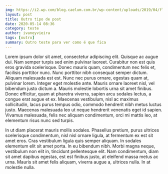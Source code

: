 ```yaml
---
img: https://i2.wp.com/blog.caelum.com.br/wp-content/uploads/2019/04/flutter-1-100x100.png
layout: post
title: Outro tipo de post
date: 2020-05-14 08:36
category: teste
author: ivaneyvieira
tags: [outro]
summary: Outro teste para ver como é que fica
---
```



Lorem ipsum dolor sit amet, consectetur adipiscing elit. Quisque ac augue dui. Nam semper turpis sed enim pulvinar laoreet. Curabitur non est quis eros gravida scelerisque. Donec mauris quam, condimentum nec felis et, facilisis porttitor nunc. Nunc porttitor nibh consequat semper dictum. Aliquam malesuada est est. Nunc nec purus ornare, egestas quam at, pulvinar lorem. Integer eget molestie ante. Mauris ornare laoreet nisl, vel bibendum justo dictum a. Mauris molestie lobortis urna sit amet finibus. Donec efficitur, quam at pharetra viverra, sapien arcu sodales lectus, a congue erat augue et ex. Maecenas vestibulum, nisl ac maximus sollicitudin, lacus purus tempus odio, commodo hendrerit nibh metus luctus justo. Maecenas malesuada leo ut neque hendrerit venenatis eget id sapien. Vivamus malesuada, felis nec aliquam condimentum, orci mi mattis leo, at elementum risus nunc sed turpis.

In ut diam placerat mauris mollis sodales. Phasellus pretium, purus ultrices scelerisque condimentum, nisl nisl ornare ligula, at fermentum ex est sit amet eros. Cras vestibulum ligula quis semper aliquam. In sodales elementum elit sit amet porta. In eu bibendum nibh. Morbi magna neque, vestibulum non elit in, tincidunt pellentesque elit. Nam condimentum, diam sit amet dapibus egestas, est est finibus justo, at eleifend massa metus ac urna. Mauris sit amet felis aliquam, viverra augue a, ultrices nulla. In at molestie nulla.